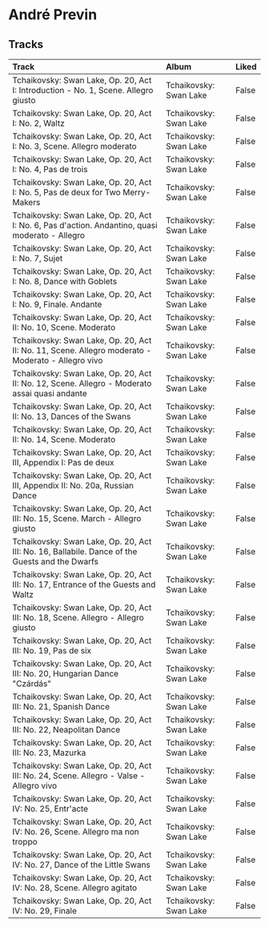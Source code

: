# André Previn

## Tracks

| Track                                                                                             | Album                  | Liked   |
|:--------------------------------------------------------------------------------------------------|:-----------------------|:--------|
| Tchaikovsky: Swan Lake, Op. 20, Act I: Introduction - No. 1, Scene. Allegro giusto                | Tchaikovsky: Swan Lake | False   |
| Tchaikovsky: Swan Lake, Op. 20, Act I: No. 2, Waltz                                               | Tchaikovsky: Swan Lake | False   |
| Tchaikovsky: Swan Lake, Op. 20, Act I: No. 3, Scene. Allegro moderato                             | Tchaikovsky: Swan Lake | False   |
| Tchaikovsky: Swan Lake, Op. 20, Act I: No. 4, Pas de trois                                        | Tchaikovsky: Swan Lake | False   |
| Tchaikovsky: Swan Lake, Op. 20, Act I: No. 5, Pas de deux for Two Merry-Makers                    | Tchaikovsky: Swan Lake | False   |
| Tchaikovsky: Swan Lake, Op. 20, Act I: No. 6, Pas d'action. Andantino, quasi moderato - Allegro   | Tchaikovsky: Swan Lake | False   |
| Tchaikovsky: Swan Lake, Op. 20, Act I: No. 7, Sujet                                               | Tchaikovsky: Swan Lake | False   |
| Tchaikovsky: Swan Lake, Op. 20, Act I: No. 8, Dance with Goblets                                  | Tchaikovsky: Swan Lake | False   |
| Tchaikovsky: Swan Lake, Op. 20, Act I: No. 9, Finale. Andante                                     | Tchaikovsky: Swan Lake | False   |
| Tchaikovsky: Swan Lake, Op. 20, Act II: No. 10, Scene. Moderato                                   | Tchaikovsky: Swan Lake | False   |
| Tchaikovsky: Swan Lake, Op. 20, Act II: No. 11, Scene. Allegro moderato - Moderato - Allegro vivo | Tchaikovsky: Swan Lake | False   |
| Tchaikovsky: Swan Lake, Op. 20, Act II: No. 12, Scene. Allegro - Moderato assai quasi andante     | Tchaikovsky: Swan Lake | False   |
| Tchaikovsky: Swan Lake, Op. 20, Act II: No. 13, Dances of the Swans                               | Tchaikovsky: Swan Lake | False   |
| Tchaikovsky: Swan Lake, Op. 20, Act II: No. 14, Scene. Moderato                                   | Tchaikovsky: Swan Lake | False   |
| Tchaikovsky: Swan Lake, Op. 20, Act III, Appendix I: Pas de deux                                  | Tchaikovsky: Swan Lake | False   |
| Tchaikovsky: Swan Lake, Op. 20, Act III, Appendix II: No. 20a, Russian Dance                      | Tchaikovsky: Swan Lake | False   |
| Tchaikovsky: Swan Lake, Op. 20, Act III: No. 15, Scene. March - Allegro giusto                    | Tchaikovsky: Swan Lake | False   |
| Tchaikovsky: Swan Lake, Op. 20, Act III: No. 16, Ballabile. Dance of the Guests and the Dwarfs    | Tchaikovsky: Swan Lake | False   |
| Tchaikovsky: Swan Lake, Op. 20, Act III: No. 17, Entrance of the Guests and Waltz                 | Tchaikovsky: Swan Lake | False   |
| Tchaikovsky: Swan Lake, Op. 20, Act III: No. 18, Scene. Allegro - Allegro giusto                  | Tchaikovsky: Swan Lake | False   |
| Tchaikovsky: Swan Lake, Op. 20, Act III: No. 19, Pas de six                                       | Tchaikovsky: Swan Lake | False   |
| Tchaikovsky: Swan Lake, Op. 20, Act III: No. 20, Hungarian Dance "Czárdás"                        | Tchaikovsky: Swan Lake | False   |
| Tchaikovsky: Swan Lake, Op. 20, Act III: No. 21, Spanish Dance                                    | Tchaikovsky: Swan Lake | False   |
| Tchaikovsky: Swan Lake, Op. 20, Act III: No. 22, Neapolitan Dance                                 | Tchaikovsky: Swan Lake | False   |
| Tchaikovsky: Swan Lake, Op. 20, Act III: No. 23, Mazurka                                          | Tchaikovsky: Swan Lake | False   |
| Tchaikovsky: Swan Lake, Op. 20, Act III: No. 24, Scene. Allegro - Valse - Allegro vivo            | Tchaikovsky: Swan Lake | False   |
| Tchaikovsky: Swan Lake, Op. 20, Act IV: No. 25, Entr'acte                                         | Tchaikovsky: Swan Lake | False   |
| Tchaikovsky: Swan Lake, Op. 20, Act IV: No. 26, Scene. Allegro ma non troppo                      | Tchaikovsky: Swan Lake | False   |
| Tchaikovsky: Swan Lake, Op. 20, Act IV: No. 27, Dance of the Little Swans                         | Tchaikovsky: Swan Lake | False   |
| Tchaikovsky: Swan Lake, Op. 20, Act IV: No. 28, Scene. Allegro agitato                            | Tchaikovsky: Swan Lake | False   |
| Tchaikovsky: Swan Lake, Op. 20, Act IV: No. 29, Finale                                            | Tchaikovsky: Swan Lake | False   |
